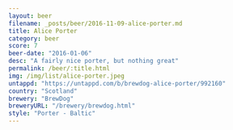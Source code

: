 ```yaml
---
layout: beer
filename: _posts/beer/2016-11-09-alice-porter.md
title: Alice Porter
category: beer
score: 7
beer-date: "2016-01-06"
desc: "A fairly nice porter, but nothing great"
permalink: /beer/:title.html
img: /img/list/alice-porter.jpeg
untappd: "https://untappd.com/b/brewdog-alice-porter/992160"
country: "Scotland"
brewery: "BrewDog"
breweryURL: "/brewery/brewdog.html"
style: "Porter - Baltic"
---
```

